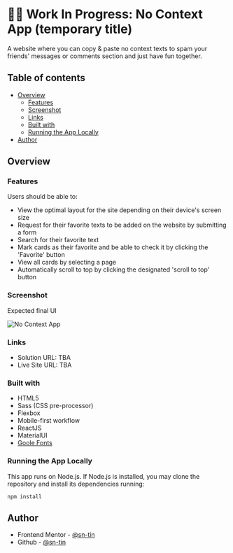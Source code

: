 # 👩‍💻 Work In Progress: No Context App (temporary title)
A website where you can copy &amp; paste no context texts to spam your friends' messages or comments section and just have fun together.

## Table of contents

- [Overview](#overview)
  - [Features](#features)
  - [Screenshot](#screenshot)
  - [Links](#links)
  - [Built with](#built-with)
  - [Running the App Locally](#running-the-app-locally)
- [Author](#author)

## Overview

### Features

Users should be able to:
- View the optimal layout for the site depending on their device's screen size
- Request for their favorite texts to be added on the website by submitting a form
- Search for their favorite text
- Mark cards as their favorite and be able to check it by clicking the 'Favorite' button
- View all cards by selecting a page
- Automatically scroll to top by clicking the designated 'scroll to top' button

### Screenshot 

Expected final UI

![No Context App]()

### Links

- Solution URL: TBA
- Live Site URL: TBA

### Built with

- HTML5
- Sass (CSS pre-processor)
- Flexbox
- Mobile-first workflow
- ReactJS
- MaterialUI
- [Goole Fonts](https://fonts.google.com/knowledge)

### Running the App Locally
This app runs on Node.js. If Node.js is installed, you may clone the repository and install its dependencies running:
```
npm install
```

## Author

- Frontend Mentor - [@sn-tin](https://www.frontendmentor.io/profile/sn-tin)
- Github - [@sn-tin](https://github.com/sn-tin/)